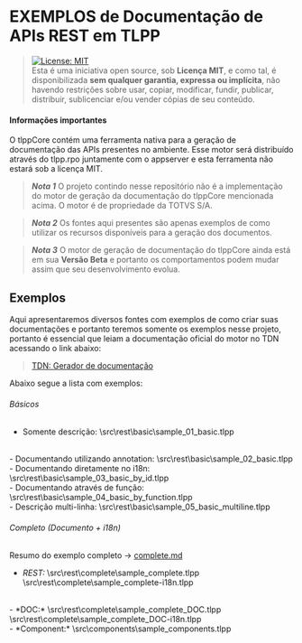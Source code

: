 # EXEMPLOS de Documentação de APIs REST em TLPP

> [![License: MIT](https://img.shields.io/badge/License-MIT-yellow.svg)](https://opensource.org/licenses/MIT)<br>Esta é uma iniciativa open source, sob **Licença MIT**, e como tal, é disponibilizada **sem qualquer garantia, expressa ou implícita**, não havendo restrições sobre usar, copiar, modificar, fundir, publicar, distribuir, sublicenciar e/ou vender cópias de seu conteúdo.

#### Informações importantes

O tlppCore contém uma ferramenta nativa para a geração de documentação das APIs presentes no ambiente. Esse motor será distribuído através do tlpp.rpo juntamente com o appserver e esta ferramenta não estará sob a licença MIT.

> ***Nota 1*** O projeto contindo nesse repositório não é a implementação do motor de geração da documentação do tlppCore mencionada acima. O motor é de propriedade da TOTVS S/A.

> ***Nota 2*** Os fontes aqui presentes são apenas exemplos de como utilizar os recursos disponíveis para a geração dos documentos.

> ***Nota 3*** O motor de geração de documentação do tlppCore ainda está em sua **Versão Beta** e portanto os comportamentos podem mudar assim que seu desenvolvimento evolua.



## Exemplos

Aqui apresentaremos diversos fontes com exemplos de como criar suas documentações e portanto teremos somente os exemplos nesse projeto, portanto é essencial que leiam a documentação oficial do motor no TDN acessando o link abaixo:

> [TDN: Gerador de documentação](https://tdn.totvs.com/pages/viewpage.action?pageId=745121740)



Abaixo segue a lista com exemplos:

###### Básicos

- Somente descrição:
  \src\rest\basic\sample_01_basic.tlpp
<br/>
- Documentando utilizando annotation:
  \src\rest\basic\sample_02_basic.tlpp
<br/>
- Documentando diretamente no i18n:
  \src\rest\basic\sample_03_basic_by_id.tlpp
<br/>
- Documentando através de função:
  \src\rest\basic\sample_04_basic_by_function.tlpp
<br/>
- Descrição multi-linha:
  \src\rest\basic\sample_05_basic_multiline.tlpp

###### Completo (Documento + i18n)

Resumo do exemplo completo -> [complete.md](src\rest\complete\complete.md)

- *REST:*
  \src\rest\complete\sample_complete.tlpp
  \src\rest\complete\sample_complete-i18n.tlpp
<br/>
- *DOC:*
  \src\rest\complete\sample_complete_DOC.tlpp
  \src\rest\complete\sample_complete_DOC-i18n.tlpp
<br/>
- *Component:*
  \src\components\sample_components.tlpp
